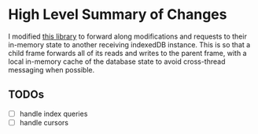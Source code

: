 # High Level Summary of Changes

I modified [this library](https://github.com/dumbmatter/fakeIndexedDB) to forward along modifications and requests to their in-memory state to another receiving indexedDB instance. This is so that a child frame forwards all of its reads and writes to the parent frame, with a local in-memory cache of the database state to avoid cross-thread messaging when possible.

## TODOs

-   [ ] handle index queries
-   [ ] handle cursors
